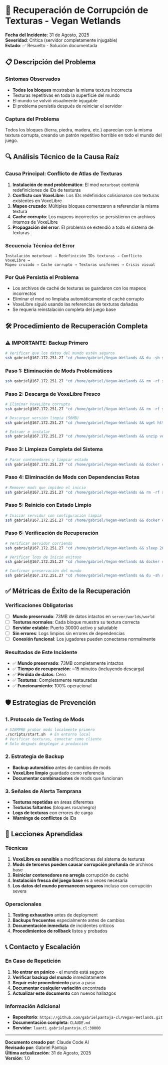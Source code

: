 # 🚨 Recuperación de Corrupción de Texturas - Vegan Wetlands

**Fecha del Incidente**: 31 de Agosto, 2025  
**Severidad**: Crítica (servidor completamente injugable)  
**Estado**: ✅ Resuelto - Solución documentada  

## 📋 Descripción del Problema

### Síntomas Observados
- **Todos los bloques** mostraban la misma textura incorrecta
- Texturas repetitivas en toda la superficie del mundo
- El mundo se volvió visualmente injugable
- El problema persistía después de reiniciar el servidor

### Captura del Problema
Todos los bloques (tierra, piedra, madera, etc.) aparecían con la misma textura corrupta, creando un patrón repetitivo horrible en todo el mundo del juego.

## 🔍 Análisis Técnico de la Causa Raíz

### Causa Principal: Conflicto de Atlas de Texturas
1. **Instalación de mod problemático**: El mod `motorboat` contenía redefiniciones de IDs de texturas
2. **Conflicto con VoxeLibre**: Los IDs redefinidos colisionaron con texturas existentes en VoxeLibre
3. **Mapeo cruzado**: Múltiples bloques comenzaron a referenciar la misma textura
4. **Cache corrupto**: Los mapeos incorrectos se persistieron en archivos internos de VoxeLibre
5. **Propagación del error**: El problema se extendió a todo el sistema de texturas

### Secuencia Técnica del Error
```
Instalación motorboat → Redefinición IDs texturas → Conflicto VoxeLibre → 
Mapeo cruzado → Cache corrupto → Texturas uniformes → Crisis visual
```

### Por Qué Persistía el Problema
- Los archivos de caché de texturas se guardaron con los mapeos incorrectos
- Eliminar el mod no limpiaba automáticamente el caché corrupto  
- VoxeLibre siguió usando las referencias de texturas dañadas
- Se requería reinstalación completa del juego base

## 🛠️ Procedimiento de Recuperación Completa

### ⚠️ IMPORTANTE: Backup Primero
```bash
# Verificar que los datos del mundo estén seguros
ssh gabriel@167.172.251.27 "cd /home/gabriel/Vegan-Wetlands && du -sh server/worlds/*"
```

### Paso 1: Eliminación de Mods Problemáticos
```bash
ssh gabriel@167.172.251.27 "cd /home/gabriel/Vegan-Wetlands && rm -rf server/mods/motorboat server/mods/biofuel server/mods/mobkit server/mods/mobkit.zip"
```

### Paso 2: Descarga de VoxeLibre Fresco
```bash
# Eliminar VoxeLibre corrupto
ssh gabriel@167.172.251.27 "cd /home/gabriel/Vegan-Wetlands && rm -rf server/games/mineclone2"

# Descargar versión limpia (56MB)
ssh gabriel@167.172.251.27 "cd /home/gabriel/Vegan-Wetlands && wget https://content.luanti.org/packages/Wuzzy/mineclone2/releases/32301/download/ -O voxelibre.zip"

# Extraer e instalar
ssh gabriel@167.172.251.27 "cd /home/gabriel/Vegan-Wetlands && unzip voxelibre.zip -d server/games/ && mv server/games/mineclone2-* server/games/mineclone2"
```

### Paso 3: Limpieza Completa del Sistema
```bash
# Parar contenedores y limpiar estado
ssh gabriel@167.172.251.27 "cd /home/gabriel/Vegan-Wetlands && docker compose down && docker system prune -f"
```

### Paso 4: Eliminación de Mods con Dependencias Rotas
```bash
# Remover mods que impiden el inicio
ssh gabriel@167.172.251.27 "cd /home/gabriel/Vegan-Wetlands && rm -rf server/mods/education_blocks"
```

### Paso 5: Reinicio con Estado Limpio
```bash
# Iniciar servidor con configuración limpia
ssh gabriel@167.172.251.27 "cd /home/gabriel/Vegan-Wetlands && docker compose up -d"
```

### Paso 6: Verificación de Recuperación
```bash
# Verificar servidor corriendo
ssh gabriel@167.172.251.27 "cd /home/gabriel/Vegan-Wetlands && sleep 20 && docker compose ps"

# Verificar logs de inicio exitoso
ssh gabriel@167.172.251.27 "cd /home/gabriel/Vegan-Wetlands && docker compose logs luanti-server --since 30s | grep -E 'World at|Server for gameid|listening'"

# Confirmar preservación del mundo
ssh gabriel@167.172.251.27 "cd /home/gabriel/Vegan-Wetlands && du -sh server/worlds/*"
```

## ✅ Métricas de Éxito de la Recuperación

### Verificaciones Obligatorias
- [ ] **Mundo preservado**: 73MB de datos intactos en `server/worlds/world`
- [ ] **Texturas normales**: Cada bloque muestra su textura correcta
- [ ] **Servidor estable**: Puerto 30000 activo y saludable
- [ ] **Sin errores**: Logs limpios sin errores de dependencias
- [ ] **Conexión funcional**: Los jugadores pueden conectarse normalmente

### Resultados de Este Incidente
- ✅ **Mundo preservado**: 73MB completamente intactos
- ✅ **Tiempo de recuperación**: ~15 minutos (incluyendo descarga)
- ✅ **Pérdida de datos**: Cero
- ✅ **Texturas**: Completamente restauradas
- ✅ **Funcionamiento**: 100% operacional

## 🛡️ Estrategias de Prevención

### 1. Protocolo de Testing de Mods
```bash
# SIEMPRE probar mods localmente primero
./scripts/start.sh  # En entorno local
# Verificar texturas, conectar como cliente
# Solo después desplegar a producción
```

### 2. Estrategia de Backup
- **Backup automático** antes de cambios de mods
- **VoxeLibre limpio** guardado como referencia
- **Documentar combinaciones** de mods que funcionan

### 3. Señales de Alerta Temprana
- **Texturas repetidas** en áreas diferentes
- **Texturas faltantes** (bloques rosa/negro)
- **Logs de texturas** con errores de carga
- **Warnings de conflictos** de IDs

## 🎯 Lecciones Aprendidas

### Técnicas
1. **VoxeLibre es sensible** a modificaciones del sistema de texturas
2. **Mods de terceros pueden causar corrupción profunda** de archivos base
3. **Reiniciar contenedores no arregla** corrupción de caché
4. **Instalación fresca del juego base** es a veces necesaria
5. **Los datos del mundo permanecen seguros** incluso con corrupción severa

### Operacionales
1. **Testing exhaustivo** antes de deployment
2. **Backups frecuentes** especialmente antes de cambios
3. **Documentación inmediata** de incidentes críticos
4. **Procedimientos de rollback** listos y probados

## 📞 Contacto y Escalación

### En Caso de Repetición
1. **No entrar en pánico** - el mundo está seguro
2. **Verificar backup del mundo** inmediatamente
3. **Seguir este procedimiento** paso a paso
4. **Documentar cualquier variación** encontrada
5. **Actualizar este documento** con nuevos hallazgos

### Información Adicional
- **Repositorio**: `https://github.com/gabrielpantoja-cl/Vegan-Wetlands.git`
- **Documentación completa**: `CLAUDE.md`
- **Servidor**: `luanti.gabrielpantoja.cl:30000`

---

**Documento creado por**: Claude Code AI  
**Revisado por**: Gabriel Pantoja  
**Última actualización**: 31 de Agosto, 2025  
**Versión**: 1.0